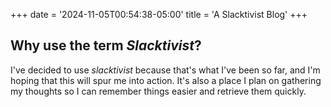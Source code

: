 +++
date = '2024-11-05T00:54:38-05:00'
title = 'A Slacktivist Blog'
+++

## Why use the term *Slacktivist*?
I've decided to use *slacktivist* because that's what I've been so far, and I'm hoping that this will spur me into action. It's also a place I plan on gathering my thoughts so I can remember things easier and retrieve them quickly.
